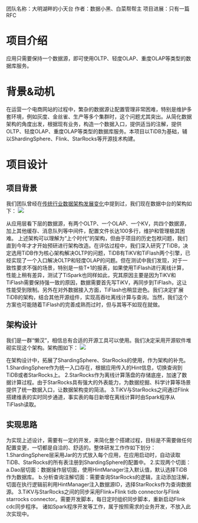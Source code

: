 团队名称：大明湖畔的小天台
作者：数据小黑、白菜帮帮主
项目进展：只有一篇RFC

# 项目介绍
应用只需要保持一个数据源，即可使用OLTP、轻度OLAP、重度OLAP等类型的数据库服务。

# 背景&动机
在运营一个电商网站的过程中，繁杂的数据源让配置管理非常困难，特别是维护多套环境，例如灰度、金丝雀、生产等多个集群时，这个问题尤其突出。从简化数据架构的角度出发，根据现有业务，构造一个数据入口，提供适当的注解，提供OLTP、轻度OLAP、重度OLAP等类型的数据库服务。本项目以TiDB为基础，辅以ShardingSphere、Flink、StarRocks等开源技术构建。

# 项目设计
## 项目背景
我们团队曾经在[传统行业数据架构发展变化](https://tidb.net/blog/62fd595e)中提到过，我们现在数据中台的架构如下：
![](media/16653898260937/16654938094440.jpg)

从应用层看下层的数据源，有两个OLTP、一个OLAP、一个KV，共四个数据源，加上其他缓存、消息队列等中间件，配置文件长达100多行，维护和管理极其困难。
上述架构可以理解为“上个时代”的架构，但由于项目的历史包袱问题，我们直到今年才才开始预研进行架构改造。在评估过程中，我们深入研究了TiDB，决定选用TiDB作为核心架构解决OLTP的问题，TiDB有TiKV和TiFlash两个引擎，已经实现了一个入口解决OLTP和轻度OLAP的问题。但在测试中我们发现，对于一致性要求不强的场景，特别是一些T+1的报表，如果使用TiFlash进行离线计算，性能上稍有差异，测试了TiSpark也同样如此，究其原因主要是因为TiKV和TiFlash需要保持强一致的原因，数据需要首先写TiKV，再同步到TiFlash，这让性能受到限制。另外在对外数据接入方面，TiFlash也稍显逊色。我们决定扩展TiDB的架构，结合其他开源组件，实现高吞吐离线计算与查询。当然，我们这个方案也可能随着TiFlash的完善成熟而过时，但与其等不如现在就做。

## 架构设计
我们是一群“懒汉”，相信总有合适的开源工具可以使用。我们决定采用开源软件堆砌实现这个架构。架构图如下：
![](media/16653898260937/16654950674595.jpg)

在架构设计中，拓展了ShardingSphere、StarRocks的使用，作为架构的补充。
1.ShardingSphere作为统一入口存在，根据应用传入的Hint信息，切换查询到TiDB或者StarRocks上。
2.StarRocks作为离线计算落盘的存储底座，加速了数据计算过程。由于StarRocks具有强大的外表能力，为数据挖掘、科学计算等场景提供了统一数据入口，让数据架构变的简洁。
3.TiKV与StarRocks之间通过Flink搭建维表的实时同步通道，事实表的每日新增在离线计算时由Spark程序从TiFlash读取。

## 实现思路
为实现上述设计，需要有一定的开发，来简化整个搭建过程，目标是不需要做任何配置变更，一切都是自洽的、舒适的。整体研发工作作如下划分：
1.ShardingSphere层采用Jar的方式放入每个应用，在应用启动时，自动读取TiDB、StarRocks的所有表注册到ShardingSphere的配置中。
2.实现两个切面：
    a.Dao层切面：数据操作层切面，使用HintManager注入默认值，默认选择TiDB作为数据库。
    b.分析查询注解切面：需要查询StarRocks的逻辑，主动添加注解，切面在执行逻辑前利用HintManager注入数据源ID，选择StarRocks作为查询数据源。
3.TiKV与StarRocks之间的同步采用Flink+Flink tidb connector与Flink starrocks connector。需要开发脚本，每日定时组织同步脚本，重新启动Flink cdc同步程序。
诸如Spark程序开发等工作，属于按照需求的业务开发，不放入此次实现中。

